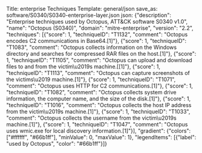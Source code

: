 Title: enterprise Techniques
Template: general/json
save_as: software/S0340/S0340-enterprise-layer.json
json: {"description": "Enterprise techniques used by Octopus, ATT&CK software S0340 v1.0", "name": "Octopus (S0340)", "domain": "mitre-enterprise", "version": "2.2", "techniques": [{"score": 1, "techniqueID": "T1132", "comment": "Octopus encodes C2 communications in Base64.[1]"}, {"score": 1, "techniqueID": "T1083", "comment": "Octopus collects information on the Windows directory and searches for compressed RAR files on the host.[1]"}, {"score": 1, "techniqueID": "T1105", "comment": "Octopus can upload and download files to and from the victim\u2019s machine.[[1]"}, {"score": 1, "techniqueID": "T1113", "comment": "Octopus can capture screenshots of the victims\u2019 machine.[1]"}, {"score": 1, "techniqueID": "T1071", "comment": "Octopus uses HTTP for C2 communications.[1]"}, {"score": 1, "techniqueID": "T1082", "comment": "Octopus collects system drive information, the computer name, and the size of the disk.[1]"}, {"score": 1, "techniqueID": "T1016", "comment": "Octopus collects the host IP address from the victim\u2019s machine.[1]"}, {"score": 1, "techniqueID": "T1033", "comment": "Octopus collects the username from the victim\u2019s machine.[1]"}, {"score": 1, "techniqueID": "T1047", "comment": "Octopus uses wmic.exe for local discovery information.[1]"}], "gradient": {"colors": ["#ffffff", "#66b1ff"], "minValue": 0, "maxValue": 1}, "legendItems": [{"label": "used by Octopus", "color": "#66b1ff"}]}
